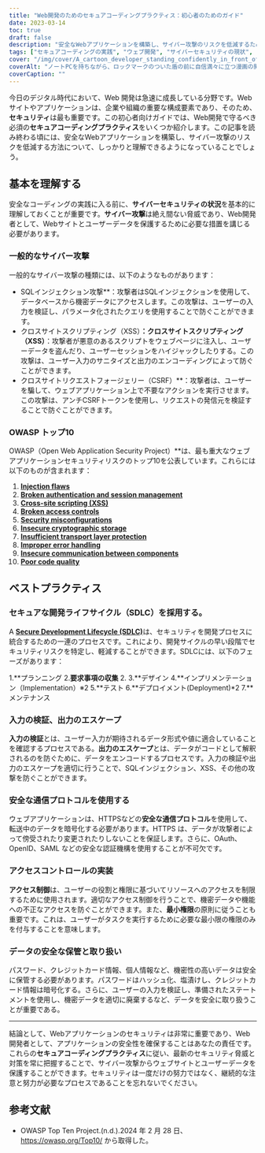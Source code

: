 ```yaml
---
title: "Web開発のためのセキュアコーディングプラクティス：初心者のためのガイド"
date: 2023-03-14
toc: true
draft: false
description: "安全なWebアプリケーションを構築し、サイバー攻撃のリスクを低減するために、Web開発に不可欠なセキュアコーディングの実践を学びます。"
tags: ["セキュアコーディングの実践", "ウェブ開発", "サイバーセキュリティの現状", "OWASPトップテン", "SQLインジェクション攻撃", "エックスエスエス", "シーアールエフ", "セキュアな開発ライフサイクル", "入力バリデーション", "出力エスケープ", "セキュアな通信プロトコル", "アクセスコントロール", "データの保存と取り扱い", "最少特権", "パスワードハッシュ化", "データ暗号化", "プリペアドステートメント", "センシティブデータ", "サイバー攻撃", "ウェブセキュリティ", "ウェブアプリケーションセキュリティ", "セキュアなWeb開発", "サイバーセキュリティのベストプラクティス", "ウェブアプリケーション開発", "セキュアコーディングのヒント", "Webアプリケーションの脆弱性", "OWASPセキュリティリスク", "ウェブサイトのセキュリティ対策", "Webアプリケーションの保護", "セキュアなウェブデザイン", "ウェブ開発ガイドライン", "Web開発におけるセキュアコーディングの実践", "ウェブアプリケーションにおけるサイバー攻撃の低減", "Web開発者のための安全な開発ライフサイクル", "ウェブセキュリティのための入力検証技術", "XSS対策のためのエスケープ方式を出力する", "Webアプリケーションのためのセキュアな通信プロトコル", "Web開発におけるアクセスコントロールの実装", "ウェブアプリケーションにおけるデータの安全な保存と取り扱い", "Web開発におけるパスワードのハッシュ化と暗号化", "SQLインジェクションを防止するプリペアドステートメント", "ウェブアプリケーションにおける機密データの管理", "ウェブアプリケーションセキュリティのベストプラクティス", "Web開発におけるOWASPトップ10リスクを防ぐために", "セキュアコーディングのためのWebセキュリティ対策", "ウェブ開発におけるサイバーセキュリティリスクの低減", "ウェブ開発者のためのセキュアコーディングのヒント", "Webアプリケーションの脆弱性対策", "開発者のためのWebセキュリティガイドライン", "Webアプリケーションの保護を確保する"]
cover: "/img/cover/A_cartoon_developer_standing_confidently_in_front_of_a_shield.png"
coverAlt: "ノートPCを持ちながら、ロックマークのついた盾の前に自信満々に立つ漫画の開発者。"
coverCaption: ""
---
```


今日のデジタル時代において、Web 開発は急速に成長している分野です。Webサイトやアプリケーションは、企業や組織の重要な構成要素であり、そのため、**セキュリティ**は最も重要です。この初心者向けガイドでは、Web開発で守るべき必須の**セキュアコーディングプラクティス**をいくつか紹介します。この記事を読み終わる頃には、安全なWebアプリケーションを構築し、サイバー攻撃のリスクを低減する方法について、しっかりと理解できるようになっていることでしょう。

## 基本を理解する

安全なコーディングの実践に入る前に、**サイバーセキュリティの状況**を基本的に理解しておくことが重要です。**サイバー攻撃**は絶え間ない脅威であり、Web開発者として、Webサイトとユーザーデータを保護するために必要な措置を講じる必要があります。

### 一般的なサイバー攻撃

一般的なサイバー攻撃の種類には、以下のようなものがあります：

- SQLインジェクション攻撃**：攻撃者はSQLインジェクションを使用して、データベースから機密データにアクセスします。この攻撃は、ユーザーの入力を検証し、パラメータ化されたクエリを使用することで防ぐことができます。
- クロスサイトスクリプティング（XSS）**：クロスサイトスクリプティング（XSS）**：攻撃者が悪意のあるスクリプトをウェブページに注入し、ユーザーデータを盗んだり、ユーザーセッションをハイジャックしたりする。この攻撃は、ユーザー入力のサニタイズと出力のエンコーディングによって防ぐことができます。
- クロスサイトリクエストフォージェリー（CSRF）**：攻撃者は、ユーザーを騙して、ウェブアプリケーション上で不要なアクションを実行させます。この攻撃は、アンチCSRFトークンを使用し、リクエストの発信元を検証することで防ぐことができます。

### OWASP トップ10

OWASP（Open Web Application Security Project）**は、最も重大なウェブアプリケーションセキュリティリスクのトップ10を公表しています。これらには以下のものが含まれます：

1. [**Injection flaws**](https://owasp.org/www-community/Injection_Flaws)
2. [**Broken authentication and session management**](https://owasp.org/www-project-top-ten/2017/A2_2017-Broken_Authentication.html)
3. [**Cross-site scripting (XSS)**](https://owasp.org/www-project-top-ten/2017/A7_2017-Cross-Site_Scripting_(XSS).html)
4. [**Broken access controls**](https://owasp.org/www-project-top-ten/2017/A5_2017-Broken_Access_Control.html)
5. [**Security misconfigurations**](https://owasp.org/www-project-top-ten/2017/A6_2017-Security_Misconfiguration.html)
6. [**Insecure cryptographic storage**](https://owasp.deteact.com/cheat/cheatsheets/Cryptographic_Storage_Cheat_Sheet.html)
7. [**Insufficient transport layer protection**](https://owasp.org/www-project-mobile-top-10/2014-risks/m3-insufficient-transport-layer-protection)
8. [**Improper error handling**](https://owasp.org/www-community/Improper_Error_Handling)
9. [**Insecure communication between components**](https://owasp.org/www-project-mobile-top-10/2016-risks/m3-insecure-communication)
10. [**Poor code quality**](https://owasp.org/www-project-mobile-top-10/2016-risks/m7-client-code-quality)

## ベストプラクティス

### セキュアな開発ライフサイクル（SDLC）を採用する。

A [**Secure Development Lifecycle (SDLC)**](https://en.wikipedia.org/wiki/Systems_development_life_cycle)は、セキュリティを開発プロセスに統合するための一連のプロセスです。これにより、開発サイクルの早い段階でセキュリティリスクを特定し、軽減することができます。SDLCには、以下のフェーズがあります：

1.**プランニング
2.**要求事項の収集** 2.
3.**デザイン
4.**インプリメンテーション（Implementation）※2
5.**テスト
6.**デプロイメント(Deployment)*2
7.**メンテナンス

### 入力の検証、出力のエスケープ

**入力の検証**とは、ユーザー入力が期待されるデータ形式や値に適合していることを確認するプロセスである。**出力のエスケープ**とは、データがコードとして解釈されるのを防ぐために、データをエンコードするプロセスです。入力の検証や出力のエスケープを適切に行うことで、SQLインジェクション、XSS、その他の攻撃を防ぐことができます。

### 安全な通信プロトコルを使用する

ウェブアプリケーションは、HTTPSなどの**安全な通信プロトコル**を使用して、転送中のデータを暗号化する必要があります。HTTPS は、データが攻撃者によって傍受されたり変更されたりしないことを保証します。さらに、OAuth、OpenID、SAML などの安全な認証機構を使用することが不可欠です。

### アクセスコントロールの実装

**アクセス制御**は、ユーザーの役割と権限に基づいてリソースへのアクセスを制限するために使用されます。適切なアクセス制御を行うことで、機密データや機能への不正なアクセスを防ぐことができます。また、**最小権限**の原則に従うことも重要です。これは、ユーザーがタスクを実行するために必要な最小限の権限のみを付与することを意味します。

### データの安全な保管と取り扱い

パスワード、クレジットカード情報、個人情報など、機密性の高いデータは安全に保管する必要があります。パスワードはハッシュ化、塩漬けし、クレジットカード情報は暗号化する。さらに、ユーザーの入力を検証し、準備されたステートメントを使用し、機密データを適切に廃棄するなど、データを安全に取り扱うことが重要である。

______

結論として、Webアプリケーションのセキュリティは非常に重要であり、Web開発者として、アプリケーションの安全性を確保することはあなたの責任です。これらの**セキュアコーディングプラクティス**に従い、最新のセキュリティ脅威と対策を常に把握することで、サイバー攻撃からウェブサイトとユーザーデータを保護することができます。セキュリティは一度だけの努力ではなく、継続的な注意と努力が必要なプロセスであることを忘れないでください。

## 参考文献

- OWASP Top Ten Project.(n.d.).2024 年 2 月 28 日、https://owasp.org/Top10/ から取得した。